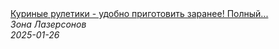 <!--2025-01-26 06:30:21-->
<div class="yb">
  <a class="nodecor" href="/index.html?eda/kurinye_ruletiki_-_udobno_prigotovit_zaranee_polnyj_recept_po_ssylke_vyshe_shorts">
    <img class="preview" data-videoid="vBJ15n8rbUQ" src="https://i3.ytimg.com/vi/vBJ15n8rbUQ/hqdefault.jpg" align="middle" alt="">
  </a>
  <div class="inlbl text">
    <a class="nodecor" href="/index.html?eda/kurinye_ruletiki_-_udobno_prigotovit_zaranee_polnyj_recept_po_ssylke_vyshe_shorts">Куриные рулетики - удобно приготовить заранее! Полный...</a><br>
    <i class="smaller2">Зона Лазерсoнов</i><br>
    <i class="smaller3">2025-01-26</i>
  </div>
</div>
